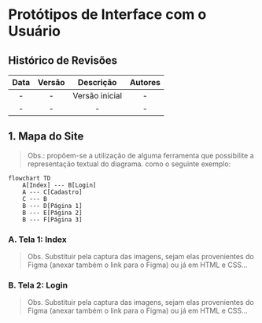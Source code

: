 # Protótipos de Interface com o Usuário

## Histórico de Revisões

| Data | Versão | Descrição | Autores |
| :--: | :----: | :-------: | :-----: |
| - | - | Versão inicial |  - |
| - | - | - |  - |

## 1. Mapa do Site

> Obs.: propõem-se a utilização de alguma ferramenta que possibilite a representação textual do diagrama. como o seguinte exemplo:

```mermaid
flowchart TD
    A[Index] --- B[Login]
    A --- C[Cadastro]
    C --- B
    B --- D[Página 1]
    B --- E[Página 2]
    B --- F[Página 3]
```

### A. Tela 1: Index

> Obs. Substituir pela captura das imagens, sejam elas provenientes do Figma (anexar também o link para o Figma) ou já em HTML e CSS...

### B. Tela 2: Login

> Obs. Substituir pela captura das imagens, sejam elas provenientes do Figma (anexar também o link para o Figma) ou já em HTML e CSS...
